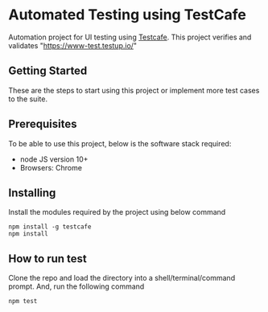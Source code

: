# Automated Testing using TestCafe

Automation project for UI testing using [Testcafe](https://devexpress.github.io/testcafe/documentation/getting-started/).
This project verifies and validates "https://www-test.testup.io/"

## Getting Started

These are the steps to start using this project or implement more test cases to the suite.

## Prerequisites

To be able to use this project, below is the software stack required:
- node JS version 10+
- Browsers: Chrome

## Installing
Install the modules required by the project using below command

```
npm install -g testcafe
npm install
```

## How to run test
Clone the repo and load the directory into a shell/terminal/command prompt.
And, run the following command

```
npm test
```
